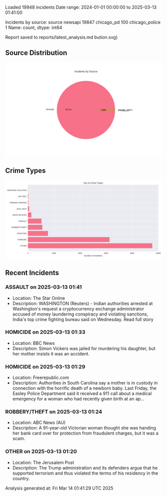 
Loaded 19948 incidents
Date range: 2024-01-01 00:00:00 to 2025-03-13 01:41:00

Incidents by source:
source
newsapi           19847
chicago_pd          100
chicago_police        1
Name: count, dtype: int64

Report saved to reports/latest_analysis.md
bution.svg)

## Source Distribution
![Source Distribution](images/source_distribution.svg)

## Crime Types
![Crime Types](images/crime_types.svg)

## Recent Incidents

### ASSAULT on 2025-03-13 01:41
- Location: The Star Online
- Description: WASHINGTON (Reuters) - Indian authorities arrested at Washington's request a cryptocurrency exchange administrator accused of money laundering conspiracy and violating sanctions, India's top crime fighting bureau said on Wednesday. Read full story


### HOMICIDE on 2025-03-13 01:33
- Location: BBC News
- Description: Simon Vickers was jailed for murdering his daughter, but her mother insists it was an accident.


### HOMICIDE on 2025-03-13 01:29
- Location: Freerepublic.com
- Description: Authorities in South Carolina say a mother is in custody in connection with the horrific death of a newborn baby. Last Friday, the Easley Police Department said it received a 911 call about a medical emergency for a woman who had recently given birth at an ap…


### ROBBERY/THEFT on 2025-03-13 01:24
- Location: ABC News (AU)
- Description: A 91-year-old Victorian woman thought she was handing her bank card over for protection from fraudulent charges, but it was a scam.


### OTHER on 2025-03-13 01:20
- Location: The Jerusalem Post
- Description: The Trump administration and its defenders argue that he supported terrorism and thus violated the terms of his residency in the country.

Analysis generated at: Fri Mar 14 01:41:29 UTC 2025
